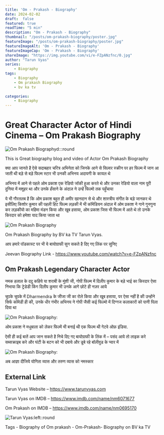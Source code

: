 ```yaml
---
title: 'Om - Prakash - Biography'
date: 2024-02-02
draft:  false   
featured: true  
readTime: "5 min"
description: "Om - Prakash - Biography"
thumbnail: "/posts/om-prakash-biography/poster.jpg"
featureImage: "/posts/om-prakash-biography/poster.jpg"
featureImageAlt: 'Om - Prakash - Biography' 
featureImageCap: 'Om - Prakash - Biography'
shareImage: "https://img.youtube.com/vi/e-FZpANzfnc/0.jpg"
author: "Tarun Vyas"
series:
    - Biography
tags:
    - Biography
    - Om prakash Biography
    - bv ka tv
    
categories:
    - Biography
---
```


# Great Character Actor of Hindi Cinema – Om Prakash Biography

![Om Prakash Biographyd:::round](/posts/om-prakash-biography/poster2.jpg)


This is Great biography blog and video of Actor Om Prakash Biography

क्या  आप  जानते  है  ऐसे  सदाबहार  चरित्र  अभिनेता  को  जिनके  आने  से  सिल्वर  स्क्रीन  पर  हर  फिल्म  में  जान  आ  जाती  थी  बड़े  से  बड़े  फिल्म  स्टार  भी  उनकी  अभिनय  अदायगी  के  कायल  थे

अभिनय  में  आने  से  पहले  ओम  प्रकाश  एक  रेडियो  जॉकी  हुआ  करते  थे  और  उनका  रेडियो  वाला  नाम  पूरी  दुनिया  में  मशूहर  था  और  उनके  हँसाने  के  अंदाज़  ने  उन्हें  फिल्मो  तक  पहुँचाया

ये  भी  गौरतलब  है  कि  ओम  प्रकाश  बहुत  ही  अमीर  खानदान  से  थे  और  शास्त्रीय  संगीत  के  बड़े  जानकर  थे  इसीलिए  किशोर  कुमार  की  पहली  हिट  फिल्म  लड़की  में  भी  कॉमेडियन  अंदाज़  में  ओम  प्रकाश  ने  गाने  गुनगुना  कर  लड़कीयो  का  महिमा  मंडन  किया  और  खूब  हसाया, ओम  प्रकाश  जिस  भी  फिल्म  में  आते  थे  तो  उनके  किरदार  को  हमेशा  याद  किया  जाता  था

![Om Prakash Biography](/posts/om-prakash-biography/mehmood_omprakash.jpg)

Om Prakash Biography by BV ka TV Tarun Vyas.

आप  हमारे  पॉडकास्ट  पर  भी  ये  बायोग्राफी  सुन  सकते  है  दिए  गए  लिंक  पर  सुनिए

Jeevan Biography Link - https://www.youtube.com/watch?v=e-FZpANzfnc

## Om Prakash Legendary Character Actor

नमक  हलाल  के  ददु  कहिये  या  शराबी  के  मुंशी  जी, गोपी  फिल्म  में  दिलीप  कुमार  के  बड़े  भाई  का  किरदार  ऐसा  निभाया  कि  ट्रेडेडी  किंग  दिलीप  कुमार  भी  उनके  आगे  छोटे  ही  नज़र  आये

चुपके  चुपके  में Dharmendra के  जीजा  जी  का  रोले  किया  और  खूब  हसाया, पर  ऐसा  नहीं  है  की  उन्होंने  सिर्फ  कॉमेडी  ही  की, उनके  धीर  गंभीर  अभिनय  ने  गोपी  जैसी  कई  फिल्मो  में  दिग्गज  कलाकारों  को  पानी  पिला  दिया  था

![Om Prakash Biography:](/posts/om-prakash-biography/amitabh_omprakash.jpg)

ओम  प्रकाश  ने  मधुबाला  को  लेकर  फिल्में  भी  बनाई  थी  एक  फिल्म  थी  गेटवे  ऑफ़  इंडिया.

ऐसी  ही  कई  बातें  आप  जान  सकते  है  निचे  दिए  गए  बायोग्राफी  के  लिंक  में  –  पसंद  आये  तो  लाइक  करे  सब्सक्राइब  करे  और  घंटी  के  बटन  को  भी  दबाये  और  डूबे  रहे  बॉलीवुड  के  प्यार  में

![Om Prakash Biography:](/posts/om-prakash-biography/madhubala_omprakash.jpg)

अब  आज्ञा  दीजिये  योगिता  व्यास  और  तरुण  व्यास  को  नमस्कार

## External Link
Tarun Vyas Website – https://www.tarunvyas.com

Tarun Vyas on IMDB – https://www.imdb.com/name/nm6071677

Om Prakash on IMDB – https://www.imdb.com/name/nm0695170

![Tarun Vyas:left::round](/images/profile.png)

Tags -  Biography of Om prakash - Om-Prakash- Biography on BV ka TV 







